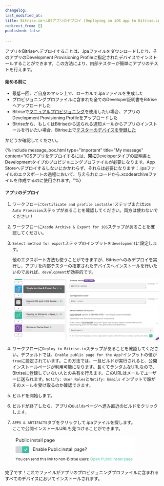 ```yaml
---
changelog:
last_modified_at:
title: Bitrise.ioへiOSアプリのデプロイ (Deploying an iOS app to Bitrise.io)
redirect_from: []
published: false

---
```

アプリをBitriseへデプロイすることは、.ipaファイルをダウンロードしたり、そのアプリのDevelopment Provisioning Profileに指定されたデバイスでインストールすることができます。この方法により、内部テスターが簡単にアプリのテストを行えます。

#### 始める前に

* 最低一回、ご自身のマシン上で、ローカルで.ipaファイルを生成した
* プロビジョニングプロファイルに含まれた全てのDeveloper証明書をBitriseへアップロードした
* Bitriseで[マニュアルプロビジョニング](/code-signing/ios-code-signing/ios-manual-provisioning/)を使用したい場合、アプリのDevelopment Provisioning Profileをアップロードした
* Bitriseから、もしくはBitriseから送られる通知メールからアプリのインストールを行いたい場合、Bitrise上で[テスターのデバイスを登録した](/testing/registering-a-test-device/)

かどうか確認してください。

{% include message_box.html type="important" title="My message" content="iOSアプリをデプロイするには、**常に**Developerタイプの証明書とDevelopmentタイプのプロビジョニングプロファイルが必要になります。App Storeへデプロイするしないにかかわらず、それらは必要になります：.ipaファイルのエクスポートの過程において、与えられたコードから.xcodearchiveファイルを作成するのに使用されます。"%}

#### アプリのデプロイ

1. ワークフローに`Certificate and profile installer`ステップまたは`iOS Auto Provision`ステップがあることを確認してください。両方は使わないでください！
2. ワークフローに`Xcode Archive & Export for iOS`ステップがあることを確認してください。
3. `Select method for export`ステップのインプットを`development`に設定します。

   他のエクスポート方法も使うことができますが、Bitriseへのみデプロイを実行し、アプリを内部テスターの指定されたデバイスへインストールを行いたいのであれば、`development`が効率的です。

   ![](/img/code-signing/ios-code-signing/xcode-archive-export-method.png)
4. ワークフローに`Deploy to Bitrise.io`ステップがあることを確認してください。デフォルトでは、`Enable public page for the App?`インプットの値が`true`に設定されています。この方法では、一旦ビルドが実行されると、公開インストールページが利用可能になります。長くてランダムなURLなので、Bitriseに登録していない人との共有を行えます。このURLはメールでユーザーに送られます。`Notify: User Roles`と`Notify: Emails` インプットで誰がそのメールを受け取るのか確認できます。
5. ビルドを開始します。
6. ビルドが終了したら、アプリの`Builds`ページへ進み直近のビルドをクリックします。
7. `APPS & ARTIFACTS`タブをクリックして.ipaファイルを探します。  
   ここで公開インストールURLも見つけることができます。

   ![](/img/public-install-page.png)

完了です！これでファイルがアプリのプロビジョニングプロファイルに含まれるすべてのデバイスにおいてインストールされます。
